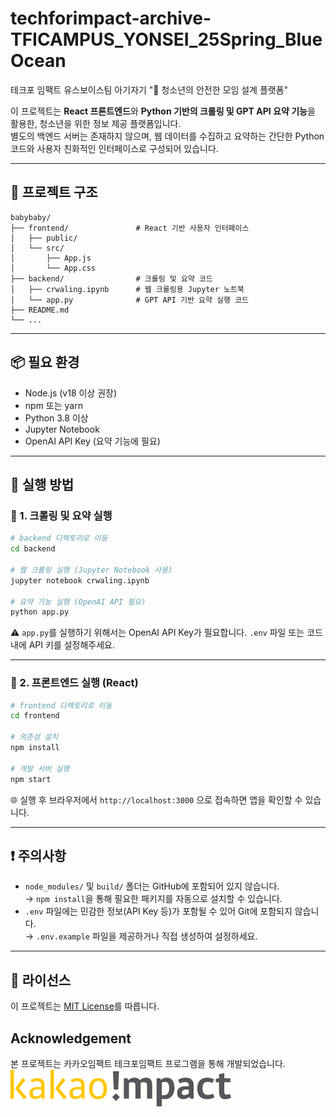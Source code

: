 # techforimpact-archive-TFICAMPUS_YONSEI_25Spring_BlueOcean

테크포 임팩트 유스보이스팀 아기자기 "🛟 청소년의 안전한 모임 설계 플랫폼"

이 프로젝트는 **React 프론트엔드**와 **Python 기반의 크롤링 및 GPT API 요약 기능**을 활용한, 청소년을 위한 정보 제공 플랫폼입니다.  
별도의 백엔드 서버는 존재하지 않으며, 웹 데이터를 수집하고 요약하는 간단한 Python 코드와 사용자 친화적인 인터페이스로 구성되어 있습니다.

---

## 📁 프로젝트 구조

```
babybaby/
├── frontend/               # React 기반 사용자 인터페이스
│   ├── public/
│   └── src/
│       ├── App.js
│       └── App.css
├── backend/                # 크롤링 및 요약 코드
│   ├── crwaling.ipynb      # 웹 크롤링용 Jupyter 노트북
│   └── app.py              # GPT API 기반 요약 실행 코드
├── README.md
└── ...
```

---

## 📦 필요 환경

- Node.js (v18 이상 권장)
- npm 또는 yarn
- Python 3.8 이상
- Jupyter Notebook
- OpenAI API Key (요약 기능에 필요)

---

## 🚀 실행 방법

### 🔹 1. 크롤링 및 요약 실행

```bash
# backend 디렉토리로 이동
cd backend

# 웹 크롤링 실행 (Jupyter Notebook 사용)
jupyter notebook crwaling.ipynb

# 요약 기능 실행 (OpenAI API 필요)
python app.py
```

⚠️ `app.py`를 실행하기 위해서는 OpenAI API Key가 필요합니다. `.env` 파일 또는 코드 내에 API 키를 설정해주세요.

---

### 🔹 2. 프론트엔드 실행 (React)

```bash
# frontend 디렉토리로 이동
cd frontend

# 의존성 설치
npm install

# 개발 서버 실행
npm start
```

🌐 실행 후 브라우저에서 `http://localhost:3000` 으로 접속하면 앱을 확인할 수 있습니다.

---

## ❗ 주의사항

- `node_modules/` 및 `build/` 폴더는 GitHub에 포함되어 있지 않습니다.  
  → `npm install`을 통해 필요한 패키지를 자동으로 설치할 수 있습니다.
- `.env` 파일에는 민감한 정보(API Key 등)가 포함될 수 있어 Git에 포함되지 않습니다.  
  → `.env.example` 파일을 제공하거나 직접 생성하여 설정하세요.

---

## 📝 라이선스

이 프로젝트는 [MIT License](LICENSE)를 따릅니다.

## Acknowledgement
본 프로젝트는 카카오임팩트 테크포임팩트 프로그램을 통해 개발되었습니다.
![카카오임팩트 로고](./BlueOcean/kakao_impact_logo_color.png)

